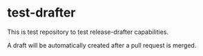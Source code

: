 # test-drafter

This is test repository to test release-drafter capabilities.

A draft will be automatically created after a pull request is merged.
